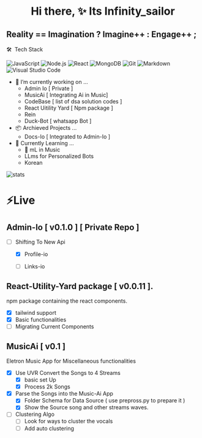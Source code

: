 <h1 align="center"> Hi there, ✨ Its Infinity_sailor </h1>
<h2> Reality == Imagination ? Imagine++ : Engage++ ; </h2>

<summary> 🛠 &nbsp;Tech Stack </summary>

  ![JavaScript](https://img.shields.io/badge/-JavaScript-333333?style=flat&logo=javascript)
  ![Node.js](https://img.shields.io/badge/-Node.js-333333?style=flat&logo=node.js)
  ![React](https://img.shields.io/badge/-React-333333?style=flat&logo=react)
  ![MongoDB](https://img.shields.io/badge/-MongoDB-333333?style=flat&logo=mongodb)
  ![Git](https://img.shields.io/badge/-Git-333333?style=flat&logo=git)
  ![Markdown](https://img.shields.io/badge/-Markdown-333333?style=flat&logo=markdown)
  ![Visual Studio Code](https://img.shields.io/badge/-Visual%20Studio%20Code-333333?style=flat&logo=visual-studio-code&logoColor=007ACC)


- 🔭 I’m currently working on ...
  - Admin Io [ Private ]
  - MusicAi [ Integrating Ai in Music]
  - CodeBase [ list of dsa solution codes ]
  - React Uitility Yard [ Npm package ]
  - Rein 
  - Duck-Bot [ whatsapp Bot ]
- 📦 Archieved Projects ...
  - Docs-Io [ Integrated to Admin-Io ]
- 🌱 Currently Learning ...
  - 🎵 mL in Music 
  - LLms for Personalized Bots
  - Korean 
<!-- - 👯 I’m looking to collaborate on ...
- 🤔 I’m looking for help with ...
- 💬 Ask me about ...
- 📫 How to reach me: ...
- 😄 Pronouns: ...
- ⚡ Fun fact: ... -->
<img align="center" src="https://github-readme-stats.vercel.app/api?username=Infinity8sailor&show_icons=true&include_all_commits=true&locale=en&theme=dark" alt="stats" />

  
# ⚡Live 
## Admin-Io [ v0.1.0 ] [ Private Repo ]
  - [ ] Shifting To New Api
    - [X] Profile-io
    - [ ] Links-io


## React-Utility-Yard package [ v0.0.11 ].
npm package containing the react components.
- [X] tailwind support
- [X] Basic functionalities
- [ ] Migrating Current Components

## MusicAi [ v0.1 ]
Eletron Music App for Miscellaneous functionalities
- [x] Use UVR Convert the Songs to 4 Streams
  - [x] basic set Up
  - [x] Process 2k Songs
- [x] Parse the Songs into the Music-Ai App
  - [x] Folder Schema for Data Source ( use prepross.py to prepare it )
  - [x] Show the Source song and other streams waves.
- [ ] Clustering Algo
  - [ ] Look for ways to cluster the vocals
  - [ ] Add auto clustering
